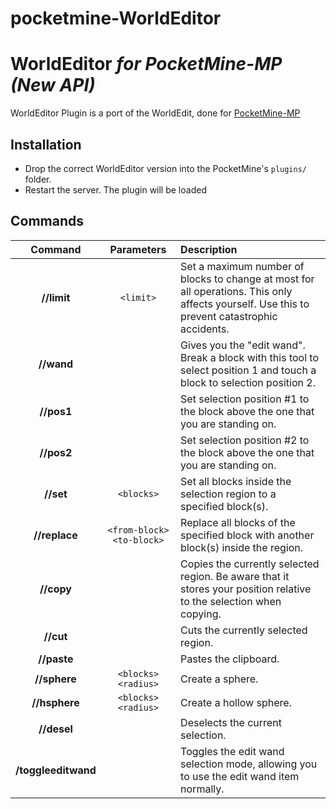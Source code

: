 pocketmine-WorldEditor
======================

# WorldEditor <em>for PocketMine-MP (New API)</em>

WorldEditor Plugin is a port of the WorldEdit, done for [PocketMine-MP](https://github.com/shoghicp/PocketMine-MP)


## Installation
- Drop the correct WorldEditor version into the PocketMine's `plugins/` folder.
- Restart the server. The plugin will be loaded


## Commands
| Command | Parameters | Description |
| :---: | :---: | :--- |
| __//limit__ | `<limit>` | Set a maximum number of blocks to change at most for all operations. This only affects yourself. Use this to prevent catastrophic accidents. |
| __//wand__ | | Gives you the "edit wand". Break a block with this tool to select position 1 and touch a block to selection position 2. |
| __//pos1__ | | Set selection position #1 to the block above the one that you are standing on. |
| __//pos2__ | | Set selection position #2 to the block above the one that you are standing on. |
| __//set__ | `<blocks>` | Set all blocks inside the selection region to a specified block(s). |
| __//replace__ | `<from-block> <to-block>` | Replace all blocks of the specified block with another block(s) inside the region. |
| __//copy__ | | Copies the currently selected region. Be aware that it stores your position relative to the selection when copying. |
| __//cut__ | | Cuts the currently selected region. |
| __//paste__ | | Pastes the clipboard. |
| __//sphere__ | `<blocks> <radius>` | Create a sphere. |
| __//hsphere__ | `<blocks> <radius>` | Create a hollow sphere. |
| __//desel__ | | Deselects the current selection. |
| __/toggleeditwand__ | | Toggles the edit wand selection mode, allowing you to use the edit wand item normally. |
